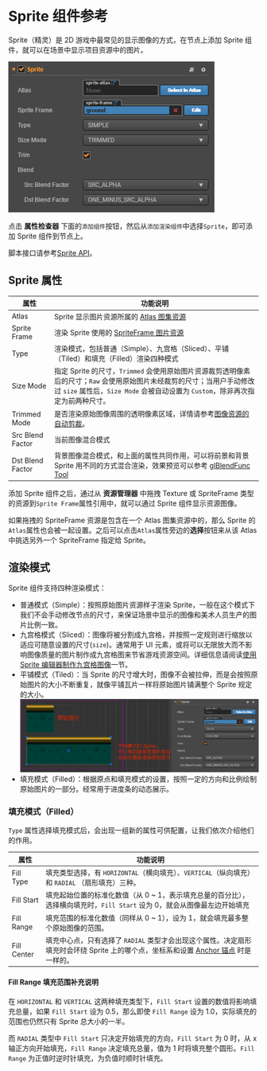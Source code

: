# Sprite 组件参考

Sprite（精灵）是 2D 游戏中最常见的显示图像的方式，在节点上添加 Sprite 组件，就可以在场景中显示项目资源中的图片。

![add sprite](sprite/sprite_component.png)

点击 **属性检查器** 下面的`添加组件`按钮，然后从`添加渲染组件`中选择`Sprite`，即可添加 Sprite 组件到节点上。

脚本接口请参考[Sprite API](../../../api/zh/classes/Sprite.html)。

## Sprite 属性

| 属性 |   功能说明
| -------------- | ----------- |
| Atlas | Sprite 显示图片资源所属的 [Atlas 图集资源](../asset-workflow/atlas.md)
| Sprite Frame | 渲染 Sprite 使用的 [SpriteFrame 图片资源](../asset-workflow/sprite.md)
| Type | 渲染模式，包括普通（Simple）、九宫格（Sliced）、平铺（Tiled）和填充（Filled）渲染四种模式
| Size Mode | 指定 Sprite 的尺寸，`Trimmed` 会使用原始图片资源裁剪透明像素后的尺寸；`Raw` 会使用原始图片未经裁剪的尺寸；当用户手动修改过 `size` 属性后，`Size Mode` 会被自动设置为 `Custom`，除非再次指定为前两种尺寸。
| Trimmed Mode | 是否渲染原始图像周围的透明像素区域，详情请参考[图像资源的自动剪裁](../asset-workflow/trim.md)。
| Src Blend Factor | 当前图像混合模式
| Dst Blend Factor | 背景图像混合模式，和上面的属性共同作用，可以将前景和背景 Sprite 用不同的方式混合渲染，效果预览可以参考 [glBlendFunc Tool](//www.andersriggelsen.dk/glblendfunc.php)

添加 Sprite 组件之后，通过从 **资源管理器** 中拖拽 Texture 或 SpriteFrame 类型的资源到`Sprite Frame`属性引用中，就可以通过 Sprite 组件显示资源图像。

如果拖拽的 SpriteFrame 资源是包含在一个 Atlas 图集资源中的，那么 Sprite 的`Atlas`属性也会被一起设置。之后可以点击`Atlas`属性旁边的**选择**按钮来从该 Atlas 中挑选另外一个 SpriteFrame 指定给 Sprite。


## 渲染模式

Sprite 组件支持四种渲染模式：

- 普通模式（Simple）：按照原始图片资源样子渲染 Sprite，一般在这个模式下我们不会手动修改节点的尺寸，来保证场景中显示的图像和美术人员生产的图片比例一致。
- 九宫格模式（Sliced）：图像将被分割成九宫格，并按照一定规则进行缩放以适应可随意设置的尺寸(`size`)。通常用于 UI 元素，或将可以无限放大而不影响图像质量的图片制作成九宫格图来节省游戏资源空间。详细信息请阅读[使用 Sprite 编辑器制作九宫格图像](../ui/sliced-sprite.md#-)一节。
- 平铺模式（Tiled）：当 Sprite 的尺寸增大时，图像不会被拉伸，而是会按照原始图片的大小不断重复，就像平铺瓦片一样将原始图片铺满整个 Sprite 规定的大小。
  ![tiled](sprite/tiled.png)
- 填充模式（Filled）：根据原点和填充模式的设置，按照一定的方向和比例绘制原始图片的一部分。经常用于进度条的动态展示。

### 填充模式（Filled）

`Type` 属性选择填充模式后，会出现一组新的属性可供配置，让我们依次介绍他们的作用。

| 属性 |   功能说明
| -------------- | ----------- |
| Fill Type | 填充类型选择，有 `HORIZONTAL`（横向填充）、`VERTICAL`（纵向填充）和 `RADIAL` （扇形填充）三种。
| Fill Start | 填充起始位置的标准化数值（从 0 ~ 1，表示填充总量的百分比），选择横向填充时，`Fill Start` 设为 0，就会从图像最左边开始填充
| Fill Range | 填充范围的标准化数值（同样从 0 ~ 1），设为 1，就会填充最多整个原始图像的范围。
| Fill Center | 填充中心点，只有选择了 `RADIAL` 类型才会出现这个属性。决定扇形填充时会环绕 Sprite 上的哪个点，坐标系和设置 [Anchor 锚点](../content-workflow/transform.md#-anchor-) 时是一样的。

#### Fill Range 填充范围补充说明

在 `HORIZONTAL` 和 `VERTICAL` 这两种填充类型下，`Fill Start` 设置的数值将影响填充总量，如果 `Fill Start` 设为 0.5，那么即使 `Fill Range` 设为 1.0，实际填充的范围也仍然只有 Sprite 总大小的一半。

而 `RADIAL` 类型中 `Fill Start` 只决定开始填充的方向，`Fill Start` 为 0 时，从 x 轴正方向开始填充，`Fill Range` 决定填充总量，值为 1 时将填充整个圆形。`Fill Range` 为正值时逆时针填充，为负值时顺时针填充。
